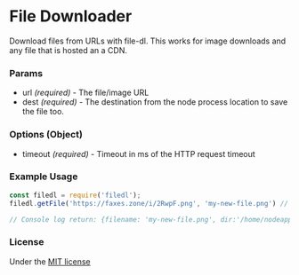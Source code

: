 # File Downloader

Download files from URLs with file-dl. This works for image downloads and any file that is hosted an a CDN.


### Params
- url *(required)* - The file/image URL
- dest *(required)* - The destination from the node process location to save the file too.

### Options (Object)
- timeout *(required)* - Timeout in ms of the HTTP request timeout

### Example Usage

```js
const filedl = require('filedl');
filedl.getFile('https://faxes.zone/i/2RwpF.png', 'my-new-file.png') // Downloads file via Promise to location.

// Console log return: {filename: 'my-new-file.png', dir:'/home/nodeapp/my-new-file.png'}
```

### License
Under the [MIT license]()
